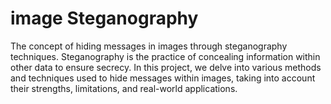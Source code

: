 # image Steganography
The concept of hiding messages in images through steganography techniques.
Steganography is the practice of concealing information within other data to ensure secrecy.
In this project, we delve into various methods and techniques used to hide messages within images, taking into account their strengths, limitations, and real-world applications.​
